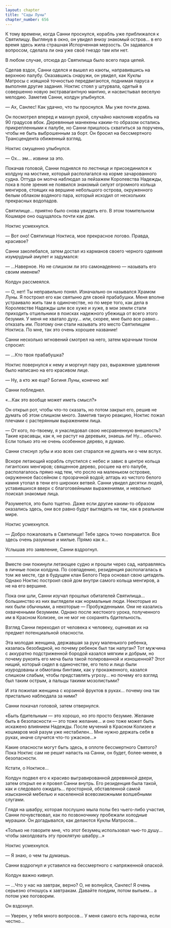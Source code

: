 ```yaml
---
layout: chapter
title: "Сады Луны"
chapter_number: 656
---
```


К тому времени, когда Санни проснулся, корабль уже приближался к Святилищу. Выглянув в окно, он увидел внизу знакомый остров… в его время здесь жила страшная Испорченная мерзость. Он задавался вопросом, сделала ли она уже своё гнездо там или нет.

В любом случае, отсюда до Святилища было всего пара цепей.

Сделав вздох, Санни оделся и вышел из каюты, направившись на верхнюю палубу. Оказавшись снаружи, он увидел, как Куклы Матросы с изящной точностью передвигаются, поднимая паруса и выполняя другие задания. Ноктис стоял у штурвала, одетый в совершенно новую экстравагантную мантию, и насвистывал веселую мелодию. Заметив Санни, колдун улыбнулся.

— Ах, Санлес! Как удачно, что ты проснулся. Мы уже почти дома.

Он посмотрел вперед и махнул рукой, случайно наклонив корабль на 90 градусов вбок. Деревянные манекены каким-то образом остались прикрепленными к палубе, но Санни пришлось схватиться за поручень, чтобы не быть выброшенным за борт. Он бросил на бессмертного Трансцендента обиженный взгляд.

Ноктис смущенно улыбнулся.

— Ох... эм... извини за это.

Покачав головой, Санни поднялся по лестнице и присоединился к колдуну на мостике, который располагался на корме зачарованного судна. Оттуда он молча наблюдал за пейзажем Королевства Надежды, пока в поле зрения не появился знакомый силуэт огромного кольца менгиров, стоящих на вершине небольшого острова, окруженного белым облаком водяного пара, который исходил от нескольких прекрасных водопадов.

Святилище... приятно было снова увидеть его. В этом томительном Кошмаре оно ощущалось почти как дом.

Ноктис усмехнулся.

— Вот оно! Святилище Ноктиса, мое прекрасное логово. Правда, красивое?

Санни заколебался, затем достал из карманов своего черного одеяния изумрудный амулет и задумался:

— ...Наверное. Но не слишком ли это самонадеянно — называть его своим именем?

Колдун рассмеялся.

— О, нет! Ты неправильно понял. Изначально он назывался Храмом Луны. Я построил его как святыню для своей прабабушки. Меня вполне устраивало жить там в одиночестве, но по мере того, как дела в Королевстве Надежды шли все хуже и хуже, в мои земли стали приходить отшельники в поисках надежного убежища от всего этого безумия. У меня не хватало духу... или, скорее, мне было все равно... отказать им. Поэтому они стали называть это место Святилищем Ноктиса. По мне, так это очень хорошее название!

Санни несколько мгновений смотрел на него, затем мрачным тоном спросил:

— ...Кто твоя прабабушка?

Ноктис повернулся к нему и моргнул пару раз, выражение удивления было написано на его красивом лице.

— Ну, а кто же еще? Богиня Луны, конечно же!

Санни побледнел.

«...Как это вообще может иметь смысл?»

Он открыл рот, чтобы что-то сказать, но потом закрыл его, решив не думать об этом слишком много. Заметив такую реакцию, Ноктис пожал плечами с растерянным выражением лица.

— От кого, по-твоему, я унаследовал свою несравненную внешность? Такие красавцы, как я, не растут на деревьях, знаешь ли! Ну... обычно. Если только это не очень особенное дерево, я думаю.

Санни стиснул зубы и изо всех сил старался не думать ни о чем вслух.

Вскоре летающий корабль спустился с небес и завис в центре кольца гигантских менгиров; священное дерево, росшее на его палубе, располагалось прямо над тем, что росло на маленьком островке, окруженное бассейном с прозрачной водой; алтарь из чистого белого камня утопал в тени его широких ветвей. Санни увидел десятки людей, уставившихся вверх с благоговейными выражениями, и невольно поискал знакомые лица.

Разумеется, это было тщетно. Даже если другие каким-то образом оказались здесь, они все равно будут выглядеть не так, как в реальном мире.

Ноктис усмехнулся.

— Добро пожаловать в Святилище! Тебе здесь точно понравится. Все здесь очень разумные и милые. Прямо как я...

Услышав это заявление, Санни вздрогнул.

***

Вместе они покинули летающее судно и прошли через сад, направляясь в личные покои колдуна. По совпадению, резиденция располагалась в том же месте, где в будущем клан Белого Пера основал свою цитадель. Однако Ноктис построил свой дом внутри самого кольца менгиров, а не на его вершине.

Пока они шли, Санни изучал прошлых обитателей Святилища... большинство из них выглядели как нормальные люди. Некоторые из них были обычными, а некоторые — Пробужденными. Они не казались охваченными безумием. Однако после жестокого урока, полученного им в Красном Колизее, он не мог не сохранять бдительность.

Взгляд Санни переходил от человека к человеку, оценивая их на предмет потенциальной опасности.

Эта молодая женщина, державшая за руку маленького ребенка, казалась безобидной, но почему ребенок был так напуган? Тот мужчина с аккуратно подстриженной бородой казался мягким и добрым, но почему рукоять его меча была такой полированной и изношенной? Этот нищий, который сидел в одиночестве, его тело и лицо были изуродованы и обмотаны бинтами, как у прокаженного, казался слишком слабым, чтобы представлять угрозу... но почему его взгляд был таким острым, а пальцы такими мозолистыми?

И эта пожилая женщина с корзиной фруктов в руках... почему она так пристально наблюдала за ними?

Санни покачал головой, затем отвернулся.

«Быть бдительным — это хорошо, но это просто безумие. Желание быть в безопасности — это тоже желание... и оно тоже может быть искажено влиянием Надежды. После мучений в Красном Колизее и кошмаров мой разум уже нестабилен... Мне нужно держать себя в руках, иначе случится что-то ужасное...»

Какие опасности могут быть здесь, в оплоте бессмертного Святого? Пока Ноктис сам не решит напасть на Санни, он будет, более-менее, в безопасности.

Кстати, о Ноктисе...

Колдун подвел его к красиво выгравированной деревянной двери, затем открыл ее и провел Санни внутрь. Его резиденция была такой, как и следовало ожидать... просторной, обставленной самой изысканной мебелью и населенной всевозможными волшебными слугами.

Глядя на швабру, которая послушно мыла полы без чьего-либо участия, Санни почувствовал, как по позвоночнику пробежали холодные мурашки. Он догадывался, как делаются Куклы Матросов...

«Только не говорите мне, что этот безумец использовал чью-то душу... чтобы заколдовать эту проклятую швабру...»

Ноктис усмехнулся.

— Я знаю, о чем ты думаешь.

Санни вздрогнул и уставился на бессмертного с напряженной опаской.

Колдун важно кивнул.

— ...Что у нас на завтрак, верно? О, не волнуйся, Санлес! Я очень серьезно отношусь к завтракам. Давайте поедим, потом выпьем... а потом уже поговорим.

Он вздохнул.

— Уверен, у тебя много вопросов... У меня самого есть парочка, если честно...